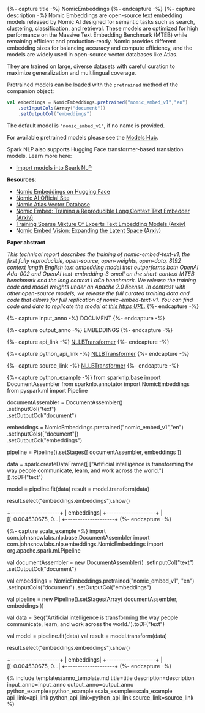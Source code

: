 {%- capture title -%} NomicEmbeddings {%- endcapture -%} 
{%- capture description -%} 
Nomic Embeddings are open-source text embedding models released by Nomic AI designed for semantic tasks such as search, clustering, classification, and retrieval. These models are optimized for high performance on the Massive Text Embedding Benchmark (MTEB) while remaining efficient and production-ready. Nomic provides different embedding sizes for balancing accuracy and compute efficiency, and the models are widely used in open-source vector databases like Atlas.  

They are trained on large, diverse datasets with careful curation to maximize generalization and multilingual coverage. 

Pretrained models can be loaded with the `pretrained` method of the companion object:
```scala
val embeddings = NomicEmbeddings.pretrained("nomic_embed_v1","en") 
    .setInputCols(Array("document")) 
    .setOutputCol("embeddings")
```
The default model is `"nomic_embed_v1"`, if no name is provided.

For available pretrained models please see the [Models Hub](https://sparknlp.org/models?annotator=NomicEmbeddings).

Spark NLP also supports Hugging Face transformer-based translation models. Learn more here:  
- [Import models into Spark NLP](https://github.com/JohnSnowLabs/spark-nlp/discussions/5669)

**Resources**:
- [Nomic Embeddings on Hugging Face](https://huggingface.co/nomic-ai)  
- [Nomic AI Official Site](https://nomic.ai/)  
- [Nomic Atlas Vector Database](https://atlas.nomic.ai)  
- [Nomic Embed: Training a Reproducible Long Context Text Embedder (Arxiv)](https://arxiv.org/abs/2402.01613)  
- [Training Sparse Mixture Of Experts Text Embedding Models (Arxiv)](https://arxiv.org/abs/2502.07972)  
- [Nomic Embed Vision: Expanding the Latent Space (Arxiv)](https://arxiv.org/abs/2406.18587)  

**Paper abstract**

*This technical report describes the training of nomic-embed-text-v1, the first fully reproducible, open-source, open-weights, open-data, 8192 context length English text embedding model that outperforms both OpenAI Ada-002 and OpenAI text-embedding-3-small on the short-context MTEB benchmark and the long context LoCo benchmark. We release the training code and model weights under an Apache 2.0 license. In contrast with other open-source models, we release the full curated training data and code that allows for full replication of nomic-embed-text-v1. You can find code and data to replicate the model at [this https URL.](https://github.com/nomic-ai/contrastors)*
{%- endcapture -%}

{%- capture input_anno -%}
DOCUMENT
{%- endcapture -%}

{%- capture output_anno -%}
EMBEDDINGS
{%- endcapture -%}

{%- capture api_link -%}
[NLLBTransformer](/api/com/johnsnowlabs/nlp/embeddings/NomicEmbeddings.html)
{%- endcapture -%}

{%- capture python_api_link -%}
[NLLBTransformer](/api/python/reference/autosummary/sparknlp/annotator/embeddings/nomic_embeddings/index.html)
{%- endcapture -%}

{%- capture source_link -%}
[NLLBTransformer](https://github.com/JohnSnowLabs/spark-nlp/blob/master/src/main/scala/com/johnsnowlabs/nlp/embeddings/NomicEmbeddings.scala)
{%- endcapture -%}

{%- capture python_example -%}
from sparknlp.base import DocumentAssembler
from sparknlp.annotator import NomicEmbeddings
from pyspark.ml import Pipeline

documentAssembler = DocumentAssembler() \
      .setInputCol("text") \
      .setOutputCol("document")   

embeddings = NomicEmbeddings.pretrained("nomic_embed_v1","en") \
      .setInputCols(["document"]) \
      .setOutputCol("embeddings") 

pipeline = Pipeline().setStages([
    documentAssembler, 
    embeddings
])

data = spark.createDataFrame([
    ["Artificial intelligence is transforming the way people communicate, learn, and work across the world."]
]).toDF("text")

model = pipeline.fit(data)
result = model.transform(data)

result.select("embeddings.embeddings").show()

+--------------------+
|          embeddings|
+--------------------+
|[[-0.004530675, 0...|
+--------------------+
{%- endcapture -%}

{%- capture scala_example -%}
import com.johnsnowlabs.nlp.base.DocumentAssembler
import com.johnsnowlabs.nlp.embeddings.NomicEmbeddings
import org.apache.spark.ml.Pipeline

val documentAssembler = new DocumentAssembler()
  .setInputCol("text")
  .setOutputCol("document")

val embeddings = NomicEmbeddings.pretrained("nomic_embed_v1", "en")
  .setInputCols("document")
  .setOutputCol("embeddings")

val pipeline = new Pipeline().setStages(Array(
  documentAssembler,
  embeddings
))

val data = Seq("Artificial intelligence is transforming the way people communicate, learn, and work across the world.").toDF("text")

val model = pipeline.fit(data)
val result = model.transform(data)

result.select("embeddings.embeddings").show()

+--------------------+
|          embeddings|
+--------------------+
|[[-0.004530675, 0...|
+--------------------+
{%- endcapture -%}

{% include templates/anno_template.md
title=title
description=description
input_anno=input_anno
output_anno=output_anno
python_example=python_example
scala_example=scala_example
api_link=api_link
python_api_link=python_api_link
source_link=source_link
%}